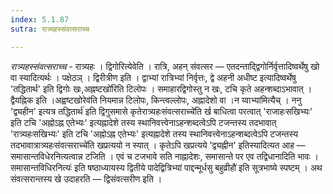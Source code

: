 ```yaml
---
index: 5.1.87
sutra: रात्र्यहस्संवत्सराच्च

---
```

_रात्र्यहस्संवत्सराच्च_ - रात्र्यहः । द्विगोरित्येवेति । रात्रि, अहन् संवत्सर — एतदन्ताद्द्विगोर्निर्वृत्तादिष्वर्थेषु खो वा स्यादित्यर्थः । पक्षेठञ् । द्विरीत्रीण इति । द्वाभ्यां रात्रिभ्यां निर्वृत्तः, द्वे अहनी अधीष्ट इत्यादिष्वर्थेषु 'तद्धितार्थ' इति द्विगोः खः,अह्नष्टखो॑रिति टिलोपः । समाहारद्विगोस्तु न खः, टचि कृते अहन्शब्दाऽभावात् । द्वैयह्निक इति ।अह्वष्टखोरेव॑ति नियमान्न टिलोपः, किन्त्वल्लोपः, अह्नादेशो वा ।न य्वाभ्या॑मित्यैच् । ननु 'द्व्यहीन' इत्यत्र तद्धितार्थ॑ इति द्विगुसमासे कृतेरात्र्यहःसंवत्सराच्चे॑ति र्ख बाधित्वा परत्वात् 'राजाहःसखिभ्यः' इति टचि 'अह्नोऽह्न एतेभ्यः' इत्यह्नादेशे तस्य स्थानिवत्त्वेनाऽहन्शब्दत्वेऽपि टजन्तस्य तदभावात् 'रात्र्यहःसखिभ्यः' इति टचि 'अह्नोऽह्न एतेभ्यः' इत्यह्नादेशे तस्य स्थानिवत्त्वेनाऽहन्शब्दत्वेऽपि टजन्तस्य तदभावात्रात्र्यहःसंवत्सराच्चे॑ति खप्रत्ययो न स्यात् । कृतेऽपि खप्रत्यये 'द्व्यह्नीन' इतिस्यादित्यत आह — समासान्तविधेरनित्यत्वान्न टजिति । एवं च टजभावे सति नाह्नादेशः, समासान्ते पर एव तद्विधानादिति भावः ।समासान्तविधिरनित्यः॑ इति षष्ठाध्यायस्य द्वितीये पादेद्वित्रिभ्यां पाद्दन्मूर्धसु बहुव्रीहौ॑ इति सूत्रभाष्ये स्पष्टम् । अथ संवत्सरान्तस्य खे उदाहरति — द्विसंवत्सरीण इति ।
